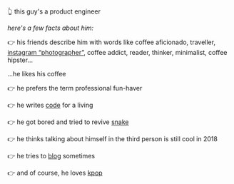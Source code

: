 👆 this guy's a product engineer

_here's a few facts about him:_

👉 his friends describe him with words like coffee aficionado, traveller, [instagram “photographer”](https://www.instagram.com/itskwanyall), coffee addict, reader, thinker, minimalist, coffee hipster...

...he likes his coffee

👉 he prefers the term professional fun-haver

👉 he writes [code](https://www.github.com/kwanman) for a living

👉 he got bored and tried to revive [snake](/snake)

👉 he thinks talking about himself in the third person is still cool in 2018

👉 he tries to [blog](/blog) sometimes

👉 and of course, he loves [kpop](https://www.youtube.com/watch?v=9mQk7Evt6Vs)

